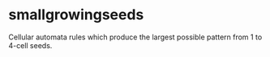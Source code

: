 # smallgrowingseeds
Cellular automata rules which produce the largest possible pattern from 1 to 4-cell seeds.
